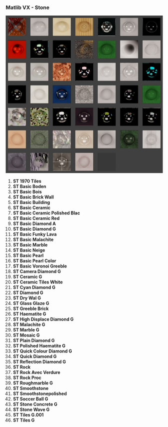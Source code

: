 ### Matlib VX - Stone

![Matlib VX Stone](https://github.com/don1138/blender-materials/blob/main/Matlib-VX/JPG/Matlib-VX-Stone.jpg)

1. **ST 1970 Tiles**
1. **ST Basic Boden**
1. **ST Basic Bois**
1. **ST Basic Brick Wall**
1. **ST Basic Building**
1. **ST Basic Ceramic**
1. **ST Basic Ceramic Polished Blac**
1. **ST Basic Ceramic Red**
1. **ST Basic Diamond A**
1. **ST Basic Diamond G**
1. **ST Basic Funky Lava**
1. **ST Basic Malachite**
1. **ST Basic Marble**
1. **ST Basic Neige**
1. **ST Basic Pearl**
1. **ST Basic Pearl Color**
1. **ST Basic Voronoi Greeble**
1. **ST Camera Diamond G**
1. **ST Ceramic G**
1. **ST Ceramic Tiles White**
1. **ST Cyan Diamond G**
1. **ST Diamond G**
1. **ST Dry Wal G**
1. **ST Glass Glaze G**
1. **ST Greeble Brick**
1. **ST Haematite G**
1. **ST High Displace Diamond G**
1. **ST Malachite G**
1. **ST Marble G**
1. **ST Mosaic G**
1. **ST Plain Diamond G**
1. **ST Polished Haematite G**
1. **ST Quick Colour Diamond G**
1. **ST Quick Diamond G**
1. **ST Reflection Diamond G**
1. **ST Rock**
1. **ST Rock Avec Verdure**
1. **ST Rock Proc**
1. **ST Roughmarble G**
1. **ST Smoothstone**
1. **ST Smoothstonepolished**
1. **ST Soccer Ball G**
1. **ST Stone Concrete G**
1. **ST Stone Wave G**
1. **ST Tiles G.001**
1. **ST Tiles G**


